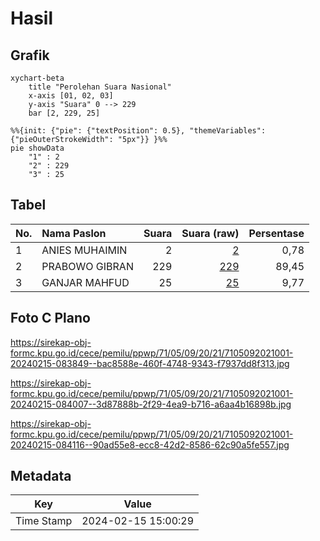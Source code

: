 # Hasil

## Grafik

```mermaid
xychart-beta
    title "Perolehan Suara Nasional"
    x-axis [01, 02, 03]
    y-axis "Suara" 0 --> 229
    bar [2, 229, 25]
```

```mermaid
%%{init: {"pie": {"textPosition": 0.5}, "themeVariables": {"pieOuterStrokeWidth": "5px"}} }%%
pie showData
    "1" : 2
    "2" : 229
    "3" : 25
```

## Tabel

| No. | Nama Paslon    | Suara | Suara (raw) | Persentase |
|:--- |:-------------- | -----:| -----------:| ----------:|
| 1   | ANIES MUHAIMIN | 2     | [2][p-1]    | 0,78       |
| 2   | PRABOWO GIBRAN | 229   | [229][p-2]  | 89,45      |
| 3   | GANJAR MAHFUD  | 25    | [25][p-3]   | 9,77       |


[p-1]: https://github.com/gigit-pemilu/pemilu-2024/blob/main/pilpres/hitung-suara/sub/71-sulawesi-utara/sub/05-minahasa-selatan/sub/09-tenga/sub/2021-tawaang-timur/sub/001-tps/sub/paslon-1.txt
[p-2]: https://github.com/gigit-pemilu/pemilu-2024/blob/main/pilpres/hitung-suara/sub/71-sulawesi-utara/sub/05-minahasa-selatan/sub/09-tenga/sub/2021-tawaang-timur/sub/001-tps/sub/paslon-2.txt
[p-3]: https://github.com/gigit-pemilu/pemilu-2024/blob/main/pilpres/hitung-suara/sub/71-sulawesi-utara/sub/05-minahasa-selatan/sub/09-tenga/sub/2021-tawaang-timur/sub/001-tps/sub/paslon-3.txt

## Foto C Plano

https://sirekap-obj-formc.kpu.go.id/cece/pemilu/ppwp/71/05/09/20/21/7105092021001-20240215-083849--bac8588e-460f-4748-9343-f7937dd8f313.jpg

https://sirekap-obj-formc.kpu.go.id/cece/pemilu/ppwp/71/05/09/20/21/7105092021001-20240215-084007--3d87888b-2f29-4ea9-b716-a6aa4b16898b.jpg

https://sirekap-obj-formc.kpu.go.id/cece/pemilu/ppwp/71/05/09/20/21/7105092021001-20240215-084116--90ad55e8-ecc8-42d2-8586-62c90a5fe557.jpg


## Metadata

| Key        | Value               |
| ---------- | ------------------- |
| Time Stamp | 2024-02-15 15:00:29 |



